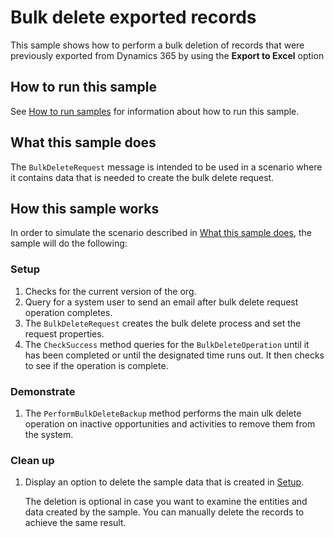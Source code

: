 # Bulk delete exported records

This sample shows how to perform a bulk deletion of records that were previously exported from Dynamics 365 by using the **Export to Excel** option

## How to run this sample

See [How to run samples](../../../How-to-run-samples.md) for information about how to run this sample.

## What this sample does

The `BulkDeleteRequest` message is intended to be used in a scenario where it contains data that is needed to create the bulk delete request.

## How this sample works

In order to simulate the scenario described in [What this sample does](#what-this-sample-does), the sample will do the following:

### Setup

1. Checks for the current version of the org.
2. Query for a system user to send an email after bulk delete request operation completes.
3. The `BulkDeleteRequest` creates the bulk delete process and set the request properties.
4. The `CheckSuccess` method queries for the `BulkDeleteOperation` until it has been completed or until the designated time runs out. It then checks to see if the operation is complete.

### Demonstrate

1. The `PerformBulkDeleteBackup` method performs the main ulk delete operation on inactive opportunities and activities to remove them from the system.

### Clean up

1. Display an option to delete the sample data that is created in [Setup](#setup).

    The deletion is optional in case you want to examine the entities and data created by the sample. You can manually delete the records to achieve the same result.

